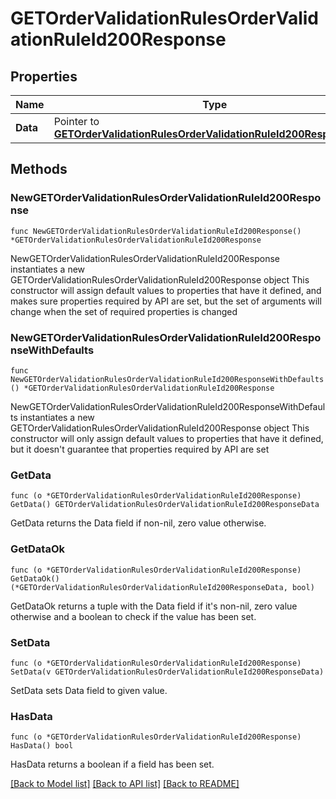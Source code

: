 # GETOrderValidationRulesOrderValidationRuleId200Response

## Properties

Name | Type | Description | Notes
------------ | ------------- | ------------- | -------------
**Data** | Pointer to [**GETOrderValidationRulesOrderValidationRuleId200ResponseData**](GETOrderValidationRulesOrderValidationRuleId200ResponseData.md) |  | [optional] 

## Methods

### NewGETOrderValidationRulesOrderValidationRuleId200Response

`func NewGETOrderValidationRulesOrderValidationRuleId200Response() *GETOrderValidationRulesOrderValidationRuleId200Response`

NewGETOrderValidationRulesOrderValidationRuleId200Response instantiates a new GETOrderValidationRulesOrderValidationRuleId200Response object
This constructor will assign default values to properties that have it defined,
and makes sure properties required by API are set, but the set of arguments
will change when the set of required properties is changed

### NewGETOrderValidationRulesOrderValidationRuleId200ResponseWithDefaults

`func NewGETOrderValidationRulesOrderValidationRuleId200ResponseWithDefaults() *GETOrderValidationRulesOrderValidationRuleId200Response`

NewGETOrderValidationRulesOrderValidationRuleId200ResponseWithDefaults instantiates a new GETOrderValidationRulesOrderValidationRuleId200Response object
This constructor will only assign default values to properties that have it defined,
but it doesn't guarantee that properties required by API are set

### GetData

`func (o *GETOrderValidationRulesOrderValidationRuleId200Response) GetData() GETOrderValidationRulesOrderValidationRuleId200ResponseData`

GetData returns the Data field if non-nil, zero value otherwise.

### GetDataOk

`func (o *GETOrderValidationRulesOrderValidationRuleId200Response) GetDataOk() (*GETOrderValidationRulesOrderValidationRuleId200ResponseData, bool)`

GetDataOk returns a tuple with the Data field if it's non-nil, zero value otherwise
and a boolean to check if the value has been set.

### SetData

`func (o *GETOrderValidationRulesOrderValidationRuleId200Response) SetData(v GETOrderValidationRulesOrderValidationRuleId200ResponseData)`

SetData sets Data field to given value.

### HasData

`func (o *GETOrderValidationRulesOrderValidationRuleId200Response) HasData() bool`

HasData returns a boolean if a field has been set.


[[Back to Model list]](../README.md#documentation-for-models) [[Back to API list]](../README.md#documentation-for-api-endpoints) [[Back to README]](../README.md)


